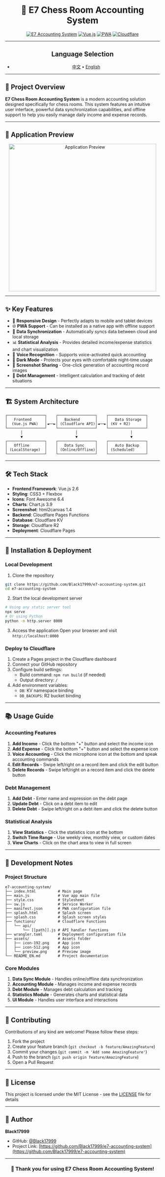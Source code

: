 <div align="center">

# 🧾 E7 Chess Room Accounting System

[![E7 Accounting System](https://img.shields.io/badge/💰-E7%20Accounting%20System-blue)](#)
[![Vue.js](https://img.shields.io/badge/💚-Vue.js-green)](#)
[![PWA](https://img.shields.io/badge/📱-PWA-orange)](#)
[![Cloudflare](https://img.shields.io/badge/☁️-Cloudflare-yellow)](#)

</div>

---

<div align="center">

## Language Selection

- [中文](README.md) • [English](README_EN.md)

</div>

---

## 📖 Project Overview

**E7 Chess Room Accounting System** is a modern accounting solution designed specifically for chess rooms. This system features an intuitive user interface, powerful data synchronization capabilities, and offline support to help you easily manage daily income and expense records.

---

## 📸 Application Preview

<div align="center">
  <img src="https://tc.1717.qzz.io/file/AgACAgUAAyEGAASl4l5eAAMHaMAaMDR1q-1ynTgKuJ4PUVQ43_cAApDLMRsjeQABVjhtd8kxn5RhAQADAgADdwADNgQ.png" alt="Application Preview" width="480"/>
</div>

---

## ✨ Key Features

- 📱 **Responsive Design** - Perfectly adapts to mobile and tablet devices
- 🌐 **PWA Support** - Can be installed as a native app with offline support
- 💾 **Data Synchronization** - Automatically syncs data between cloud and local storage
- 📊 **Statistical Analysis** - Provides detailed income/expense statistics and chart visualization
- 🎤 **Voice Recognition** - Supports voice-activated quick accounting
- 🌙 **Dark Mode** - Protects your eyes with comfortable night-time usage
- 📸 **Screenshot Sharing** - One-click generation of accounting record images
- 🧮 **Debt Management** - Intelligent calculation and tracking of debt situations

---

## 🏗️ System Architecture

```
┌─────────────────┐    ┌─────────────────┐    ┌─────────────────┐
│   Frontend      │    │   Backend       │    │   Data Storage  │
│  (Vue.js PWA)   │◄──►│ (Cloudflare API)│◄──►│ (KV + R2)       │
└─────────────────┘    └─────────────────┘    └─────────────────┘
       │                        │                        │
       ▼                        ▼                        ▼
┌─────────────────┐    ┌─────────────────┐    ┌─────────────────┐
│   Offline       │    │   Data Sync     │    │   Auto Backup   │
│ (LocalStorage)  │    │ (Online/Offline)│    │ (Scheduled)     │
└─────────────────┘    └─────────────────┘    └─────────────────┘
```

---

## 🛠️ Tech Stack

- **Frontend Framework**: Vue.js 2.6
- **Styling**: CSS3 + Flexbox
- **Icons**: Font Awesome 6.4
- **Charts**: Chart.js 3.9
- **Screenshot**: html2canvas 1.4
- **Backend**: Cloudflare Pages Functions
- **Database**: Cloudflare KV
- **Storage**: Cloudflare R2
- **Deployment**: Cloudflare Pages

---

## 🚀 Installation & Deployment

### Local Development

1. Clone the repository
```bash
git clone https://github.com/Black17999/e7-accounting-system.git
cd e7-accounting-system
```

2. Start the local development server
```bash
# Using any static server tool
npx serve
# Or using Python
python -m http.server 8000
```

3. Access the application
Open your browser and visit `http://localhost:8000`

### Deploy to Cloudflare

1. Create a Pages project in the Cloudflare dashboard
2. Connect your GitHub repository
3. Configure build settings:
   - Build command: `npm run build` (if needed)
   - Output directory: `/`
4. Add environment variables:
   - `DB`: KV namespace binding
   - `DB_BACKUPS`: R2 bucket binding

---

## 📚 Usage Guide

### Accounting Features

1. **Add Income** - Click the bottom "+" button and select the income icon
2. **Add Expense** - Click the bottom "+" button and select the expense icon
3. **Voice Accounting** - Click the microphone icon at the bottom and speak accounting commands
4. **Edit Records** - Swipe left/right on a record item and click the edit button
5. **Delete Records** - Swipe left/right on a record item and click the delete button

### Debt Management

1. **Add Debt** - Enter name and expression on the debt page
2. **Update Debt** - Click on a debt item to edit
3. **Delete Debt** - Swipe left/right on a debt item and click the delete button

### Statistical Analysis

1. **View Statistics** - Click the statistics icon at the bottom
2. **Switch Time Range** - Use weekly view, monthly view, or custom dates
3. **View Charts** - Click on the chart area to view in full screen

---

## 🔧 Development Notes

### Project Structure

```
e7-accounting-system/
├── index.html          # Main page
├── main.js             # Vue app main file
├── style.css           # Stylesheet
├── sw.js               # Service Worker
├── manifest.json       # PWA configuration file
├── splash.html         # Splash screen
├── splash.css          # Splash screen styles
├── functions/          # Cloudflare Functions
│   └── api/
│       └── [[path]].js # API handler functions
├── wrangler.toml       # Deployment configuration file
├── assets/             # Assets folder
│   ├── icon-192.png    # App icon
│   ├── icon-512.png    # App icon
│   └── preview.png     # Preview image
└── README_EN.md        # Project documentation
```

### Core Modules

1. **Data Sync Module** - Handles online/offline data synchronization
2. **Accounting Module** - Manages income and expense records
3. **Debt Module** - Manages debt calculation and tracking
4. **Statistics Module** - Generates charts and statistical data
5. **UI Module** - Handles user interface and interactions

---

## 🤝 Contributing

Contributions of any kind are welcome! Please follow these steps:

1. Fork the project
2. Create your feature branch (`git checkout -b feature/AmazingFeature`)
3. Commit your changes (`git commit -m 'Add some AmazingFeature'`)
4. Push to the branch (`git push origin feature/AmazingFeature`)
5. Open a Pull Request

---

## 📄 License

This project is licensed under the MIT License - see the [LICENSE](LICENSE) file for details

---

## 👤 Author

**Black17999**

- GitHub: [@Black17999](https://github.com/Black17999)
- Project Link: [https://github.com/Black17999/e7-accounting-system](https://github.com/Black17999/e7-accounting-system)

---

<div align="center">

### 🙏 Thank you for using E7 Chess Room Accounting System!

</div>
